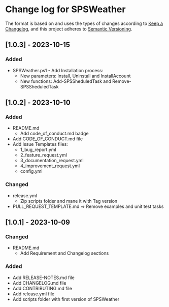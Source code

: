 # Change log for SPSWeather

The format is based on and uses the types of changes according to [Keep a Changelog](https://keepachangelog.com/en/1.0.0/),
and this project adheres to [Semantic Versioning](https://semver.org/spec/v2.0.0.html).

## [1.0.3] - 2023-10-15

### Added

- SPSWeather.ps1 - Add Installation process:
  - New parameters: Install, Uninstall and InstallAccount
  - New functions: Add-SPSSheduledTask and Remove-SPSSheduledTask

## [1.0.2] - 2023-10-10

### Added

- README.md
  - Add code_of_conduct.md badge
- Add CODE_OF_CONDUCT.md file
- Add Issue Templates files:
  - 1_bug_report.yml
  - 2_feature_request.yml
  - 3_documentation_request.yml
  - 4_improvement_request.yml
  - config.yml

### Changed

- release.yml
  - Zip scripts folder and mane it with Tag version
- PULL_REQUEST_TEMPLATE.md => Remove examples and unit test tasks

## [1.0.1] - 2023-10-09

### Changed

- README.md
  - Add Requirement and Changelog sections

### Added

- Add RELEASE-NOTES.md file
- Add CHANGELOG.md file
- Add CONTRIBUTING.md file
- Add release.yml file
- Add scripts folder with first version of SPSWeather
